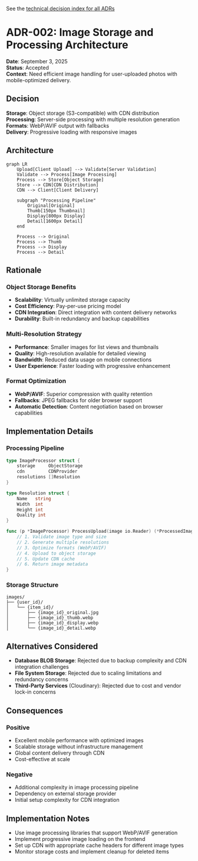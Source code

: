 See the [technical decision index for all ADRs](../technical-decisions.md)

# ADR-002: Image Storage and Processing Architecture

**Date**: September 3, 2025  
**Status**: Accepted  
**Context**: Need efficient image handling for user-uploaded photos with mobile-optimized delivery.

## Decision

**Storage**: Object storage (S3-compatible) with CDN distribution  
**Processing**: Server-side processing with multiple resolution generation  
**Formats**: WebP/AVIF output with fallbacks  
**Delivery**: Progressive loading with responsive images

## Architecture

```mermaid
graph LR
    Upload[Client Upload] --> Validate[Server Validation]
    Validate --> Process[Image Processing]
    Process --> Store[Object Storage]
    Store --> CDN[CDN Distribution]
    CDN --> Client[Client Delivery]

    subgraph "Processing Pipeline"
        Original[Original]
        Thumb[150px Thumbnail]
        Display[800px Display]
        Detail[1600px Detail]
    end

    Process --> Original
    Process --> Thumb
    Process --> Display
    Process --> Detail
```

## Rationale

### Object Storage Benefits

- **Scalability**: Virtually unlimited storage capacity
- **Cost Efficiency**: Pay-per-use pricing model
- **CDN Integration**: Direct integration with content delivery networks
- **Durability**: Built-in redundancy and backup capabilities

### Multi-Resolution Strategy

- **Performance**: Smaller images for list views and thumbnails
- **Quality**: High-resolution available for detailed viewing
- **Bandwidth**: Reduced data usage on mobile connections
- **User Experience**: Faster loading with progressive enhancement

### Format Optimization

- **WebP/AVIF**: Superior compression with quality retention
- **Fallbacks**: JPEG fallbacks for older browser support
- **Automatic Detection**: Content negotiation based on browser capabilities

## Implementation Details

### Processing Pipeline

```go
type ImageProcessor struct {
    storage     ObjectStorage
    cdn         CDNProvider
    resolutions []Resolution
}

type Resolution struct {
    Name   string
    Width  int
    Height int
    Quality int
}

func (p *ImageProcessor) ProcessUpload(image io.Reader) (*ProcessedImage, error) {
    // 1. Validate image type and size
    // 2. Generate multiple resolutions
    // 3. Optimize formats (WebP/AVIF)
    // 4. Upload to object storage
    // 5. Update CDN cache
    // 6. Return image metadata
}
```

### Storage Structure

```
images/
├── {user_id}/
│   └── {item_id}/
│       ├── {image_id}_original.jpg
│       ├── {image_id}_thumb.webp
│       ├── {image_id}_display.webp
│       └── {image_id}_detail.webp
```

## Alternatives Considered

- **Database BLOB Storage**: Rejected due to backup complexity and CDN integration challenges
- **File System Storage**: Rejected due to scaling limitations and redundancy concerns
- **Third-Party Services** (Cloudinary): Rejected due to cost and vendor lock-in concerns

## Consequences

### Positive

- Excellent mobile performance with optimized images
- Scalable storage without infrastructure management
- Global content delivery through CDN
- Cost-effective at scale

### Negative

- Additional complexity in image processing pipeline
- Dependency on external storage provider
- Initial setup complexity for CDN integration

## Implementation Notes

- Use image processing libraries that support WebP/AVIF generation
- Implement progressive image loading on the frontend
- Set up CDN with appropriate cache headers for different image types
- Monitor storage costs and implement cleanup for deleted items

